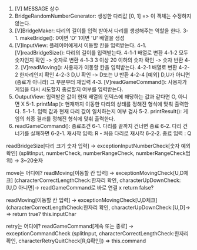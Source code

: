 1. [V] MESSAGE 상수
2. BridgeRandomNumberGenerator: 생성한 다리값 [0, 1] => 이 객체는 수정하지 않는다.
3. [V]BridgeMaker: 다리의 길이를 입력 받아서 다리를 생성해주는 역할을 한다.
   3-1. makeBridge(): 0이면 'D' 1이면 'U' 배열을 생성
4. [V]InputView: 플레이어에게서 이동할 칸을 입력받는다.
   4-1. [V]readBridgeSize(): 다리의 길이를 입력받는다.
   4-1-1 배열로 변환
   4-1-2 모두 숫자인지 확인 -> 숫자로 변환
   4-1-3 3 이상 20 이하의 숫자 확인 -> 숫자 반환
   4-2. [V]readMoving(): 사용자가 이동할 칸을 입력받는다.
   4-2-1 배열로 변환
   4-2-2 한자리인지 확인
   4-2-3 D,U 확인 -> D또는 U 반환
   4-2-4 [예외] D,U가 아니면 (종료가 아니라) 그 부분부터 재입력
   4-3. [V]readGameCommand(): 사용자가 게임을 다시 시도할지 종료할지 여부를 입력받는다.
5. OutputView: 입력받은 값이 현재 배열의 인덱스에 해당하는 값과 같다면 O, 아니면 X
   5-1. printMap(): 현재까지 이동한 다리의 상태를 정해진 형식에 맞춰 출력한다.
   5-1-1. 입력 값과 현재 다리 값이 일치하는지 여부 검사
   5-2. printResult(): 게임의 최종 결과를 정해진 형식에 맞춰 출력한다.
6. readGameCommand(): 종료조건
   6-1. 다리를 끝까지 건너면 종료
   6-2. 다리 건너기를 실패하면
   6-2-1. 재시작 입력: R - 처음 다리로 재시작
   6-2-2. 종료 입력 : Q

readBridgeSize[다리 크기 숫자 입력] -> exceptionInputNumberCheck[숫자 예외 확인] (splitInput, numberCheck, numberRangeCheck, numberRangeCheck범위) -> 3~20숫자

move는 어디에?
readMoving[이동할 칸 입력] -> exceptionMovingCheck[U,D체크] (characterCorrectLengthCheck:한자리 확인, characterUpDownCheck:[U,D 아니면]-> readGameCommand로 바로 연결 x return false?

readMoving[이동할 칸 입력] -> exceptionMovingCheck[U,D체크] (characterCorrectLengthCheck:한자리 확인, characterUpDownCheck:[U,D]-> => return true? this.inputChar

retry는 어디에?
readGameCommand[계속 또는 종료] -> exceptionCommandCheck (splitInput, characterCorrectLengthCheck:한자리 확인, characterRetryQuitCheck[R,Q확인]) => this.command
